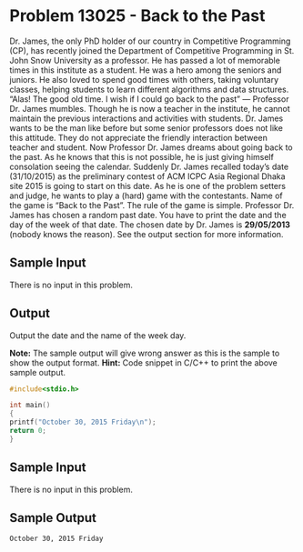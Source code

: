 # Problem 13025 - Back to the Past

Dr. James, the only PhD holder of our country in Competitive Programming (CP), has recently joined
the Department of Competitive Programming in St. John Snow University as a professor. He has
passed a lot of memorable times in this institute as a student. He was a hero among the seniors and
juniors. He also loved to spend good times with others, taking voluntary classes, helping students to
learn different algorithms and data structures.
“Alas! The good old time. I wish if I could go back to the past” — Professor Dr. James mumbles.
Though he is now a teacher in the institute, he cannot maintain the previous interactions and activities
with students. Dr. James wants to be the man like before but some senior professors does not like this
attitude. They do not appreciate the friendly interaction between teacher and student.
Now Professor Dr. James dreams about going back to the past. As he knows that this is not
possible, he is just giving himself consolation seeing the calendar.
Suddenly Dr. James recalled today’s date (31/10/2015) as the preliminary contest of ACM ICPC
Asia Regional Dhaka site 2015 is going to start on this date. As he is one of the problem setters and
judge, he wants to play a (hard) game with the contestants. Name of the game is “Back to the Past”.
The rule of the game is simple. Professor Dr. James has chosen a random past date. You have to
print the date and the day of the week of that date. The chosen date by Dr. James is **29/05/2013**
(nobody knows the reason). See the output section for more information.

## Sample Input

There is no input in this problem.

## Output

Output the date and the name of the week day.

**Note:** The sample output will give wrong answer as this is the sample to show the output format.
**Hint:** Code snippet in C/C++ to print the above sample output.
```C
#include<stdio.h>

int main() 
{
printf("October 30, 2015 Friday\n");
return 0;
}
```

## Sample Input

There is no input in this problem.

## Sample Output

```
October 30, 2015 Friday
```
